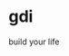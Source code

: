 # gdi
build your life 
<div id="gdi-sbox"><script src="//www.website.ws/orderflow/js/sbox.js?#sponsor=tommys9er"></script></div>
